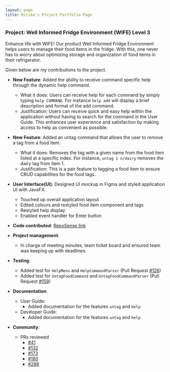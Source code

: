 ```yaml
---
layout: page
title: Ritika's Project Portfolio Page
---
```


### Project: Well Informed Fridge Environment (WIFE) Level 3

Enhance life with WIFE! Our product Well Informed Fridge Environment <WIFE/> helps users to manage their food items in the fridge. With this, one never has to worry about optimizing storage and organization of food items in their refrigerator.

Given below are my contributions to the project.

* **New Feature**: Added the ability to receive command specific help through the dynamic help command.

    * What it does: Users can receive help for each command by simply typing `help COMMAND`. For instance `help add` will display a brief description and format of the add command.
    * Justification: Users can receive quick and easy help within the application without having to search for the command in the User Guide. This enhances user experience and satisfaction by making access to help as convenient as possible.


* **New Feature**: Added an untag command that allows the user to remove a tag from a food item.
  * What it does: Removes the tag with a given name from the food item listed at a specific index. For instance, `untag 1 n/dairy` removes the dairy tag from item 1.
  * Justification: This is a pair feature to tagging a food item to ensure CRUD capabilities for the food tags.
  

* **User Interface(UI)**: Designed UI mockup in Figma and styled application UI with JavaFX
  * Touched up overall application layout
  * Edited colours and restyled food item component and tags
  * Restyled help display
  * Enabled event handler for Enter button


* **Code contributed**: [RepoSense link](https://nus-cs2103-ay2223s2.github.io/tp-dashboard/?search=rmj1405&sort=groupTitle&sortWithin=title&timeframe=commit&mergegroup=&groupSelect=groupByRepos&breakdown=true&checkedFileTypes=docs~functional-code~test-code~other&since=2023-02-17&tabOpen=true&tabType=authorship&zFR=false&tabAuthor=rmj1405&tabRepo=AY2223S2-CS2103T-T11-1%2Ftp%5Bmaster%5D&authorshipIsMergeGroup=false&authorshipFileTypes=docs~functional-code~test-code~other&authorshipIsBinaryFileTypeChecked=false&authorshipIsIgnoredFilesChecked=false)


* **Project management**:
    * In charge of meeting minutes, team ticket board and ensured team was keeping up with deadlines.


* **Testing**:

    -   Added test for `HelpMenu` and `HelpCommandParser` (Pull Request [\#126](https://github.com/AY2223S2-CS2103T-T11-1/tp/pull/126))
    -   Added test for `UntagFoodCommand` and `UntagFoodCommandParser` (Pull Request [\#159](https://github.com/AY2223S2-CS2103T-T11-1/tp/pull/159))


* **Documentation**:
    * User Guide:
        * Added documentation for the features `untag` and `help` 
    * Developer Guide:
        * Added documentation for the features `untag` and `help`


* **Community**:
  -   PRs reviewed
      -   [\#41](https://github.com/AY2223S2-CS2103T-T11-1/tp/pull/41)
      -   [\#132](https://github.com/AY2223S2-CS2103T-T11-1/tp/pull/132)
      -   [\#173](https://github.com/AY2223S2-CS2103T-T11-1/tp/pull/173)
      -   [\#180](https://github.com/AY2223S2-CS2103T-T11-1/tp/pull/180)
      -   [\#288](https://github.com/AY2223S2-CS2103T-T11-1/tp/pull/288)
